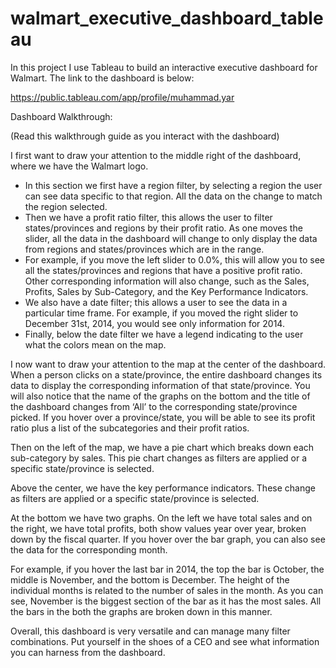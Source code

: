 # walmart_executive_dashboard_tableau
In this project I use Tableau to build an interactive executive dashboard for Walmart. 
The link to the dashboard is below:

https://public.tableau.com/app/profile/muhammad.yar

Dashboard Walkthrough: 

(Read this walkthrough guide as you interact with the dashboard)

I first want to draw your attention to the middle right of the dashboard, where we have the Walmart logo. 
  -	In this section we first have a region filter, by selecting a region the user can see data specific to that region. All   the data on the change to match the region selected. 
  -	Then we have a profit ratio filter, this allows the user to filter states/provinces and regions by their profit ratio.    As one moves the slider, all the data in the dashboard will change to only display the data from regions and                states/provinces which are in the range. 
  -	For example, if you move the left slider to 0.0%, this will allow you to see all the states/provinces and regions that    have a positive profit ratio. Other corresponding information will also change, such as the Sales, Profits, Sales by        Sub-Category, and the Key Performance Indicators. 
  -	We also have a date filter; this allows a user to see the data in a particular time frame. For example, if you moved      the right slider to December 31st, 2014, you would see only information for 2014. 
  -	Finally, below the date filter we have a legend indicating to the user what the colors mean on the map. 
  
I now want to draw your attention to the map at the center of the dashboard. When a person clicks on a state/province, the entire dashboard changes its data to display the corresponding information of that state/province. You will also notice that the name of the graphs on the bottom and the title of the dashboard changes from ‘All’ to the corresponding state/province picked. If you hover over a province/state, you will be able to see its profit ratio plus a list of the subcategories and their profit ratios.

Then on the left of the map, we have a pie chart which breaks down each sub-category by sales. This pie chart changes as filters are applied or a specific state/province is selected. 

Above the center, we have the key performance indicators. These change as filters are applied or a specific state/province is selected. 

At the bottom we have two graphs. On the left we have total sales and on the right, we have total profits, both show values year over year, broken down by the fiscal quarter. If you hover over the bar graph, you can also see the data for the corresponding month. 

For example, if you hover the last bar in 2014, the top the bar is October, the middle is November, and the bottom is December. The height of the individual months is related to the number of sales in the month. As you can see, November is the biggest section of the bar as it has the most sales. All the bars in the both the graphs are broken down in this manner. 

Overall, this dashboard is very versatile and can manage many filter combinations. Put yourself in the shoes of a CEO and see what information you can harness from the dashboard. 


